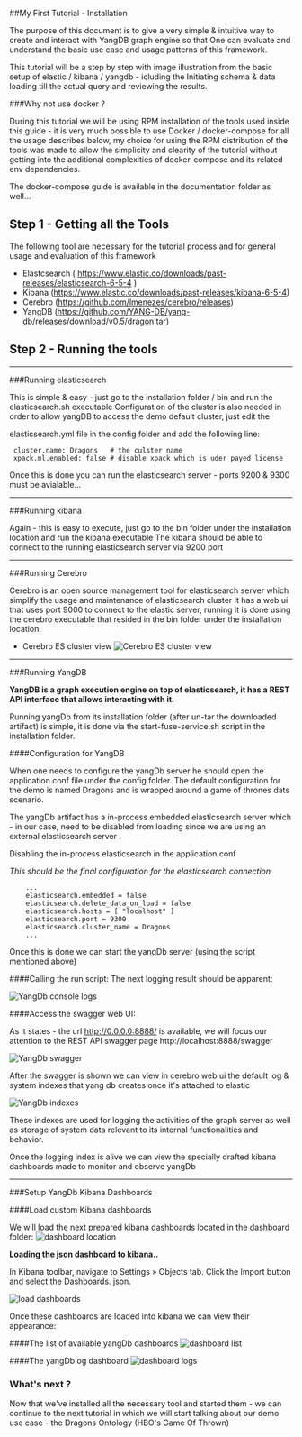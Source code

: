 ##My First Tutorial - Installation

The purpose of this document is to give a very simple & intuitive way to create and interact with YangDB graph engine so that
One can evaluate and understand the basic use case and usage patterns of this framework.

This tutorial will be a step by step with image illustration from the basic setup of elastic / kibana / yangdb - icluding the
Initiating schema & data loading till the actual query and reviewing the results.

###Why not use docker ?

During this tutorial we will be using RPM installation of the tools used inside this guide - it is very much possible to use
Docker / docker-compose for all the usage describes below, my choice for using the RPM distribution of the tools was made to allow
the simplicity and clearity of the tutorial without getting into the additional complexities of docker-compose and its related env dependencies.

The docker-compose guide is available in the documentation folder as well...


## Step 1 - Getting all the Tools

The following tool are necessary for the tutorial process and for general usage and evaluation of this framework

- Elastcsearch  ( https://www.elastic.co/downloads/past-releases/elasticsearch-6-5-4 )
- Kibana        (https://www.elastic.co/downloads/past-releases/kibana-6-5-4)
- Cerebro       (https://github.com/lmenezes/cerebro/releases)
- YangDB        (https://github.com/YANG-DB/yang-db/releases/download/v0.5/dragon.tar)


## Step 2 - Running the tools

---

###Running elasticsearch

This is simple & easy - just go to the installation folder / bin and run the elasticsearch.sh executable
Configuration of the cluster is also needed in order to allow yangDB to access the demo default cluster, just edit the


elasticsearch.yml file in the config folder and add the following line:

     cluster.name: Dragons   # the culster name
     xpack.ml.enabled: false # disable xpack which is uder payed license

Once this is done you can run the elasticsearch server - ports 9200 & 9300 must be avialable...

---
###Running kibana

Again - this is easy to execute, just go to the bin folder under the installation location and run the kibana executable
The kibana should be able to connect to the running elasticsearch server via 9200 port

---
###Running Cerebro

Cerebro is an open source management tool for elasticsearch server which simplify the usage and maintenance of elasticsearch cluster
It has a web ui that uses port 9000 to connect to the elastic server, running it is done using the cerebro executable that resided
in the bin folder under the installation location.

- Cerebro ES cluster view
  ![Cerebro ES cluster view](img/cerebro-view-cluster.png )

---
###Running YangDB

**YangDB is a graph execution engine on top of elasticsearch, it has a REST API interface that allows interacting with it.**

Running yangDb from its installation folder (after un-tar the downloaded artifact) is simple, it is done via the
start-fuse-service.sh script in the installation folder.

####Configuration for YangDB

When one needs to configure the yangDb server he should open the application.conf file under the config folder.
The default configuration for the demo is named Dragons and is wrapped around a game of thrones dats scenario.

The yangDb artifact has a in-process embedded elasticsearch server which - in our case, need to be disabled from loading
since we are using an external elasticsearch server .

Disabling the in-process elasticsearch in the application.conf

_This should be the final configuration for the elasticsearch connection_

        ...
        elasticsearch.embedded = false
        elasticsearch.delete_data_on_load = false
        elasticsearch.hosts = [ "localhost" ]
        elasticsearch.port = 9300
        elasticsearch.cluster_name = Dragons
        ...

Once this is done we can start the yangDb server (using the script mentioned above)

####Calling the run script:
The next logging result should be apparent:

![YangDb console logs](img/yangDb-start-consule-logs.png)

####Access the swagger web UI:

As it states -  the url  http://0.0.0.0:8888/  is available, we will focus our attention to the
REST API swagger page http://localhost:8888/swagger

![YangDb swagger](img/yangDb-swagger.png)


After the swagger is shown we can view in cerebro web ui the default log & system indexes that yang db creates once it's attached to elastic

![YangDb indexes](img/cerebro-yangdb-default-indexes.png)

These indexes are used for logging the activities of the graph server as well as storage of system data relevant to its internal
functionalities and behavior.

Once the logging index is alive we can view the specially drafted kibana dashboards made to monitor and observe yangDb

---
###Setup YangDb Kibana Dashboards


####Load custom Kibana dashboards

We will load the next prepared kibana dashboards located in the dashboard folder:
![dashboard location](img/yang-db-kibana-dashboard-location.png)

**Loading the json dashboard to kibana..**

In Kibana toolbar, navigate to Settings » Objects tab.
Click the Import button and select the Dashboards. json.

![load dashboards](img/kibana-load-yangdb-dashboards.png)


Once these dashboards are loaded into kibana we can view their appearance:

####The list of available yangDb dashboards
![dashboard list](img/kibana-yangdb-dashbaords.png)

####The yangDb og dashboard
![dashboard logs](img/kibana-yangdb-logs-dashboard.png)

### What's next ?
Now that we've installed all the necessary tool and started them - we can continue to the next tutorial in which we will
start talking about our demo use case  - the Dragons Ontology (HBO's Game Of Thrown)